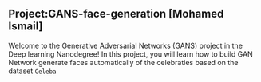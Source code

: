 ## Project:GANS-face-generation [Mohamed Ismail]

Welcome to the Generative Adversarial Networks  (GANS) project in the Deep learning  Nanodegree! In this project, you will learn how to build GAN Network  generate faces automatically of the celebraties based on the dataset `Celeba` 

